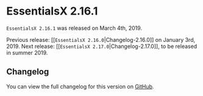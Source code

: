 # EssentialsX 2.16.1

`EssentialsX 2.16.1` was released on March 4th, 2019.

Previous release: [[`EssentialsX 2.16.0`|Changelog-2.16.0]] on January 3rd, 2019.
Next release: [[`EssentialsX 2.17.0`|Changelog-2.17.0]], to be released in summer 2019.

## Changelog

You can view the full changelog for this version on [GitHub](https://github.com/EssentialsX/Essentials/releases/tag/2.16.1).

